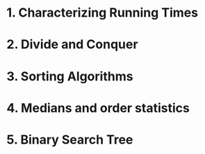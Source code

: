 # 1. Characterizing Running Times

# 2. Divide and Conquer

# 3. Sorting Algorithms

# 4. Medians and order statistics

# 5. Binary Search Tree
